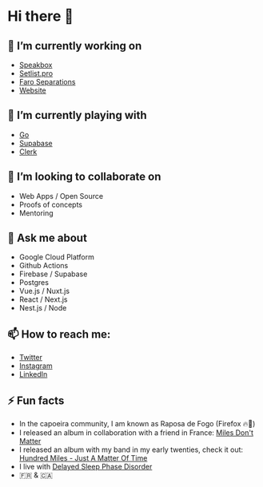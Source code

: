 # Hi there 👋

## 🔭 I’m currently working on

- [Speakbox](https://speakbox.ca)
- [Setlist.pro](https://setlist.pro)
- [Faro Separations](https://faroseparations.com)
- [Website](https://valentinprugnaud.dev)

## 👾 I’m currently playing with

- [Go](https://go.dev/) 
- [Supabase](https://supabase.com/)
- [Clerk](https://clerk.com)

## 👯 I’m looking to collaborate on

- Web Apps / Open Source
- Proofs of concepts
- Mentoring

## 💬 Ask me about

- Google Cloud Platform
- Github Actions
- Firebase / Supabase
- Postgres
- Vue.js / Nuxt.js
- React / Next.js
- Nest.js / Node

## 📫 How to reach me:

- [Twitter](https://twitter.com/valentinprgnd)
- [Instagram](https://instagram.com/valentinprugnd)
- [LinkedIn](https://linkedin.com/in/valentinprugnaud)

## ⚡ Fun facts

- In the capoeira community, I am known as Raposa de Fogo (Firefox 🔥🦊)
- I released an album in collaboration with a friend in France: [Miles Don't Matter](https://music.apple.com/us/album/miles-dont-matter/1692916821)
- I released an album with my band in my early twenties, check it out: [Hundred Miles - Just A Matter Of Time](https://music.apple.com/us/album/just-a-matter-of-time/1627098910)
- I live with [Delayed Sleep Phase Disorder](https://en.wikipedia.org/wiki/Delayed_sleep_phase_disorder)
- 🇫🇷 & 🇨🇦
